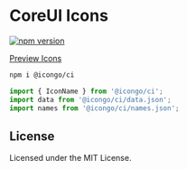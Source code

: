 CoreUI Icons
===

[![npm version](https://img.shields.io/npm/v/@icongo/ci.svg)](https://www.npmjs.com/package/@icongo/ci)

[Preview Icons](http://icongo.github.io/#/icons/ci)

```bash
npm i @icongo/ci
```

```jsx
import { IconName } from '@icongo/ci';
import data from '@icongo/ci/data.json';
import names from '@icongo/ci/names.json';
```

## License

Licensed under the MIT License.